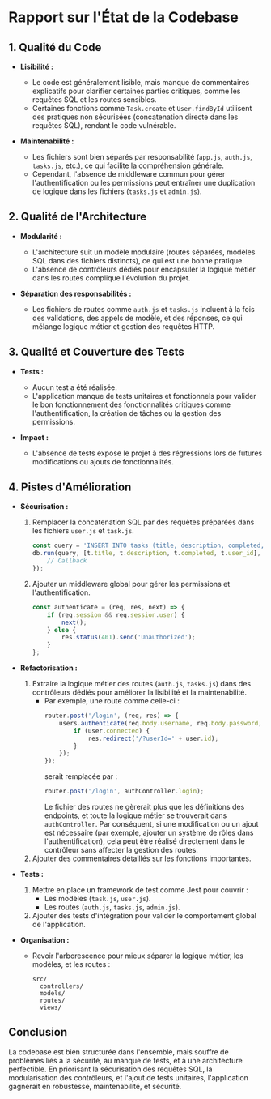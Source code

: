 # Rapport sur l'État de la Codebase

## 1. Qualité du Code
- **Lisibilité :**
  - Le code est généralement lisible, mais manque de commentaires explicatifs pour clarifier certaines parties critiques, comme les requêtes SQL et les routes sensibles.
  - Certaines fonctions comme `Task.create` et `User.findById` utilisent des pratiques non sécurisées (concatenation directe dans les requêtes SQL), rendant le code vulnérable.

- **Maintenabilité :**
  - Les fichiers sont bien séparés par responsabilité (`app.js`, `auth.js`, `tasks.js`, etc.), ce qui facilite la compréhension générale.
  - Cependant, l'absence de middleware commun pour gérer l'authentification ou les permissions peut entraîner une duplication de logique dans les fichiers (`tasks.js` et `admin.js`).

## 2. Qualité de l'Architecture
- **Modularité :**
  - L'architecture suit un modèle modulaire (routes séparées, modèles SQL dans des fichiers distincts), ce qui est une bonne pratique.
  - L'absence de contrôleurs dédiés pour encapsuler la logique métier dans les routes complique l'évolution du projet.

- **Séparation des responsabilités :**
  - Les fichiers de routes comme `auth.js` et `tasks.js` incluent à la fois des validations, des appels de modèle, et des réponses, ce qui mélange logique métier et gestion des requêtes HTTP.

## 3. Qualité et Couverture des Tests
- **Tests :**
  - Aucun test a été réalisée.
  - L'application manque de tests unitaires et fonctionnels pour valider le bon fonctionnement des fonctionnalités critiques comme l'authentification, la création de tâches ou la gestion des permissions.

- **Impact :**
  - L'absence de tests expose le projet à des régressions lors de futures modifications ou ajouts de fonctionnalités.

## 4. Pistes d'Amélioration
- **Sécurisation :**
  1. Remplacer la concatenation SQL par des requêtes préparées dans les fichiers `user.js` et `task.js`.
     ```javascript
     const query = 'INSERT INTO tasks (title, description, completed, user_id) VALUES (?, ?, ?, ?)';
     db.run(query, [t.title, t.description, t.completed, t.user_id], function (err) {
         // Callback
     });
     ```
  2. Ajouter un middleware global pour gérer les permissions et l'authentification.
     ```javascript
     const authenticate = (req, res, next) => {
         if (req.session && req.session.user) {
             next();
         } else {
             res.status(401).send('Unauthorized');
         }
     };
     ```

- **Refactorisation :**
  1. Extraire la logique métier des routes (`auth.js`, `tasks.js`) dans des contrôleurs dédiés pour améliorer la lisibilité et la maintenabilité.
      - Par exemple, une route comme celle-ci :
        ```javascript
        router.post('/login', (req, res) => {
            users.authenticate(req.body.username, req.body.password, (user) => {
                if (user.connected) {
                    res.redirect('/?userId=' + user.id);
                }
            });
        });
        ```
        serait remplacée par :
        ```javascript
        router.post('/login', authController.login);
        ```
        Le fichier des routes ne gèrerait plus que les définitions des endpoints, et toute la logique métier se trouverait dans `authController`. Par conséquent, si une modification ou un ajout est nécessaire (par exemple, ajouter un système de rôles dans l'authentification), cela peut être réalisé directement dans le contrôleur sans affecter la gestion des routes.
  2. Ajouter des commentaires détaillés sur les fonctions importantes.

- **Tests :**
  1. Mettre en place un framework de test comme Jest pour couvrir :
     - Les modèles (`task.js`, `user.js`).
     - Les routes (`auth.js`, `tasks.js`, `admin.js`).
  2. Ajouter des tests d'intégration pour valider le comportement global de l'application.

- **Organisation :**
  - Revoir l'arborescence pour mieux séparer la logique métier, les modèles, et les routes :
    ```
    src/
      controllers/
      models/
      routes/
      views/
    ```

## Conclusion
La codebase est bien structurée dans l'ensemble, mais souffre de problèmes liés à la sécurité, au manque de tests, et à une architecture perfectible. En priorisant la sécurisation des requêtes SQL, la modularisation des contrôleurs, et l'ajout de tests unitaires, l'application gagnerait en robustesse, maintenabilité, et sécurité.
